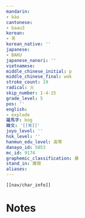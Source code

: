 ```yaml
---
mandarin:
- bào
cantonese:
- baau3
korean:
- 폭
korean_native: ''
japanese:
- BAKU
japanese_nanori: ''
vietnamese:
middle_chinese_initial: p
middle_chinese_final: wɑk
stroke_count: 19
radical: 火
skip_number: 1-4-15
grade_level: 5
pos: ''
english:
- explode
羅馬字: bog
韓文: '[[복]]'
joyo_level: ''
hsk_level: ''
hanmun_edu_level: 高等
danayo_id: 5053
mc_id: 9174
graphemic_classification: 暴
stand_in: 爆発
aliases:
---
```

```meta-bind-embed
[[nav/char_info]]
```

# Notes
